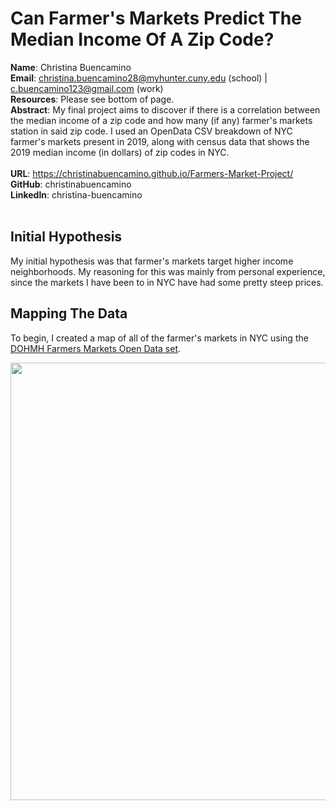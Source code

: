 # Can Farmer's Markets Predict The Median Income Of A Zip Code?

**Name**: Christina Buencamino<br>
**Email**: christina.buencamino28@myhunter.cuny.edu (school) | c.buencamino123@gmail.com (work)<br>
**Resources**: Please see bottom of page.<br>
**Abstract**: My final project aims to discover if there is a correlation between the median income of a zip code and how many (if any) farmer's markets station in said zip code. I used an OpenData CSV breakdown of NYC farmer's markets present in 2019, along with census data that shows the 2019 median income (in dollars) of zip codes in NYC.<br>
<br>
**URL**: https://christinabuencamino.github.io/Farmers-Market-Project/<br>
**GitHub**: christinabuencamino<br>
**LinkedIn**: christina-buencamino<br>
<br>
## Initial Hypothesis
My initial hypothesis was that farmer's markets target higher income neighborhoods. My reasoning for this was mainly from personal experience, since the markets I have been to in NYC have had some pretty steep prices.
<br>
## Mapping The Data
To begin, I created a map of all of the farmer's markets in NYC using the <a href url="https://data.cityofnewyork.us/dataset/DOHMH-Farmers-Markets/8vwk-6iz2/data">DOHMH Farmers Markets Open Data set</a>.

<p align="center">
<img width="700px" src="https://github.com/christinabuencamino/Farmers-Market-Project/blob/5a0bb2f9641f48703e42edde42d42d9ae73a09df/Farmers-Market-Locations.png" />
</p>

